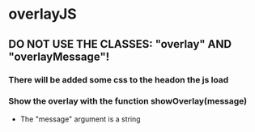 # overlayJS

## DO NOT USE THE CLASSES: "overlay" AND "overlayMessage"!

### There will be added some css to the headon the js load
### Show the overlay with the function showOverlay(message)
* The "message" argument is a string
